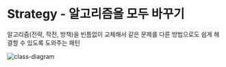 # Strategy - 알고리즘을 모두 바꾸기
알고리즘(전략, 작전, 방책)을 빈틈없이 교체해서 같은 문제를 다른 방법으로도 쉽게 해결할 수 있도록 도와주는 패턴

![class-diagram](http://www.plantuml.com/plantuml/proxy?src=https://raw.githubusercontent.com/hanbee1005/basic-design-pattern/main/resources/puml/chapter10.puml)
